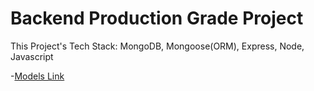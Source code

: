 
# Backend Production Grade Project

This Project's Tech Stack: MongoDB, Mongoose(ORM), Express, Node, Javascript

-[Models Link](https://app.eraser.io/workspace/YtPqZ1VogxGy1jzIDkzj)